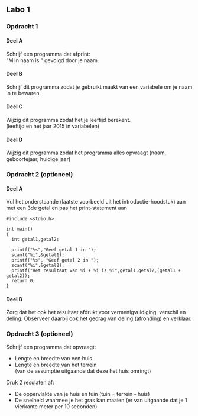 ## Labo 1

### Opdracht 1
#### Deel A
Schrijf een programma dat afprint:  
"Mijn naam is " gevolgd door je naam.

#### Deel B
Schrijf dit programma zodat je gebruikt maakt van een variabele om je naam in te bewaren.

#### Deel C
Wijzig dit programma zodat het je leeftijd berekent.  
(leeftijd en het jaar 2015 in variabelen)

#### Deel D
Wijzig dit programma zodat het programma alles opvraagt
(naam, geboortejaar, huidige jaar)

### Opdracht 2 (optioneel)
#### Deel A
Vul het onderstaande (laatste voorbeeld uit het introductie-hoodstuk) aan met een 3de getal en pas het print-statement aan

```
#include <stdio.h>

int main()
{
  int getal1,getal2;

  printf("%s","Geef getal 1 in ");
  scanf("%i",&getal1);
  printf("%s", "Geef getal 2 in ");
  scanf("%i",&getal2);
  printf("Het resultaat van %i + %i is %i",getal1,getal2,(getal1 + getal2));
  return 0;
}
```
#### Deel B
Zorg dat het ook het resultaat afdrukt voor vermenigvuldiging, verschil en deling.
Observeer daarbij ook het gedrag van deling (afronding) en verklaar.

### Opdracht 3 (optioneel)
Schrijf een programma dat opvraagt:
* Lengte en breedte van een huis
* Lengte en breedte van het terrein  
(van de assumptie uitgaande dat deze het huis omringt)

Druk 2 resulaten af:  
* De oppervlakte van je huis en tuin (tuin = terrein - huis)
* De snelheid waarmee je het gras kan maaien
  (er van uitgaande dat je 1 vierkante meter per 10 seconden)
